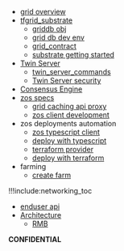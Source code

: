 - [grid overview](grid_readme)
- [tfgrid_substrate](substrate_readme)
  - [griddb obj](griddb)
  - [grid db dev env](grid_substrate_develop)
  - [grid_contract](grid_contract)
  - [substrate getting started](grid_substrate_getting_started)
- [Twin Server](twin_server)
  - [twin_server_commands](twin_server_commands)
  - [Twin Server security](twin_server_security)
- [Consensus Engine](internet4:consensus3)
- [zos specs](zos_specs)
  - [grid caching api proxy](grid_proxy_server_readme)
  - [zos client development](zos_client_development)
- zos deployments automation
  - [zos typescript client](zos_typescript_readme)
  - [deploy with typescript](deploy_with_typescript)
  - [terraform provider](terraform_provider)
  - [deploy with terraform](grid_terraform)
- farming
  - [create farm](create_farm)
  

!!!include:networking_toc
- [enduser api](z_api)
- [Architecture](architecture)
  -  [RMB](rmb_architecture)
  


<!-- - [Why do we exist?](funding:why) -->
<!-- - [ThreeFold Blockchain](internet4:consensus3) -->

**CONFIDENTIAL**